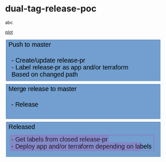 # dual-tag-release-poc

abc

[plot](Deployment_workflow.png)

![Alt text](Deployment_workflow.png?raw=true "Title")
